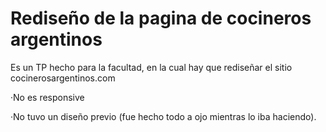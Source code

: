 # Rediseño de la pagina de cocineros argentinos
Es un TP hecho para la facultad, en la cual hay que rediseñar el sitio cocinerosargentinos.com


·No es responsive

·No tuvo un diseño previo (fue hecho todo a ojo mientras lo iba haciendo).
